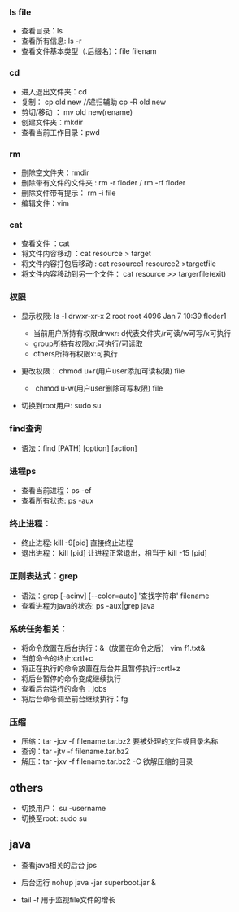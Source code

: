 ###      ls file 

+ 查看目录：ls   
+ 查看所有信息: ls -r
+ 查看文件基本类型（.后缀名）：file filenam

### cd
+ 进入退出文件夹：cd
+ 复制： cp old  new //递归辅助 cp -R old new 
+ 剪切/移动 ： mv old new(rename)
+ 创建文件夹：mkdir
+ 查看当前工作目录：pwd

### rm

+ 删除空文件夹：rmdir
+ 删除带有文件的文件夹 : rm -r floder / rm -rf floder
+ 删除文件带有提示： rm -i file
+ 编辑文件：vim

### cat

+  查看文件 ：cat
+ 将文件内容移动 ：cat resource > target
+ 将文件内容打包后移动 : cat resource1 resource2 >targetfile
+ 将文件内容移动到另一个文件： cat  resource >> targerfile(exit)

### 权限

+ 显示权限: ls -l
  drwxr-xr-x 2 root root 4096 Jan  7 10:39 floder1
  + 当前用户所持有权限drwxr: d代表文件夹/r可读/w可写/x可执行
  + group所持有权限xr:可执行/可读取 
  + others所持有权限x:可执行   


+ 更改权限： chmod u+r(用户user添加可读权限)  file

  + ​	     chmod u-w(用户user删除可写权限)  file

+ 切换到root用户: sudo su

### find查询
+ 语法：find [PATH] [option] [action]



### 进程ps
+ 查看当前进程：ps -ef
+ 查看所有状态: ps -aux

### 终止进程：
+ 终止进程: kill -9[pid]    直接终止进程
+ 退出进程： kill  [pid]   让进程正常退出，相当于 kill -15  [pid]

### 正则表达式：grep
+ 语法：grep [-acinv] [--color=auto] '查找字符串' filename
+ 查看进程为java的状态: ps -aux|grep java


### 系统任务相关：
+ 将命令放置在后台执行：&（放置在命令之后） vim f1.txt&
+ 当前命令的终止:crtl+c
+ 将正在执行的命令放置在后台并且暂停执行::crtl+z
+ 将后台暂停的命令变成继续执行
+ 查看后台运行的命令：jobs
+ 将后台命令调至前台继续执行：fg

### 压缩
+ 压缩：tar -jcv -f filename.tar.bz2 要被处理的文件或目录名称
+ 查询：tar -jtv -f filename.tar.bz2
+ 解压：tar -jxv -f filename.tar.bz2 -C 欲解压缩的目录

## others
+ 切换用户： su -username
+ 切换至root: sudo su

## java

+ 查看java相关的后台 jps

+ 后台运行    nohup java -jar superboot.jar &

+ tail -f  用于监视file文件的增长

  
